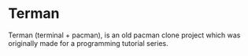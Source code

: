 # Terman
Terman (terminal + pacman), is an old pacman clone project which was originally made for a programming tutorial series. 

